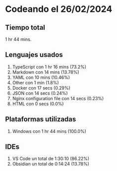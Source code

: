 # Codeando el 26/02/2024

## Tiempo total
1 hr 44 mins.

## Lenguajes usados
1. TypeScript con 1 hr 16 mins (73.2%)
1. Markdown con 14 mins (13.78%)
1. YAML con 10 mins (10.46%)
1. Other con 1 min (1.8%)
1. Docker con 17 secs (0.29%)
1. JSON con 14 secs (0.24%)
1. Nginx configuration file con 14 secs (0.23%)
1. HTML con 0 secs (0.0%)

## Plataformas utilizadas
1. Windows con 1 hr 44 mins (100.0%)

## IDEs
1. VS Code un total de 1:30:10 (86.22%)
1. Obsidian un total de 0:14:24 (13.78%)

